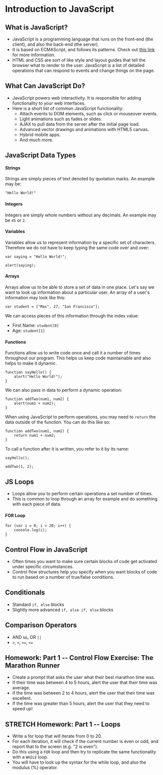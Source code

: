 # Introduction to JavaScript

## What is JavaScript?
- JavaScript is a programming language that runs on the front-end (the client), and also the back-end (the server).
- It is based on ECMAScript, and follows its patterns. Check out [this link](http://en.wikipedia.org/wiki/ECMAScript) for more information.
- HTML and CSS are sort of like style and layout guides that tell the browser what to render to the user. JavaScript is a list of detailed operations that can respond to events and change things on the page.

## What Can JavaScript Do?
- JavaScript powers web interactivity. It is responsible for adding functionality to your web interfaces.
- Here is a short list of common JavaScript functionality:
	- Attach events to DOM elements, such as click or mouseover events.
	- Light animations such as fades or slides.
	- AJAX to pull data from the server after the initial page load.
	- Advanced vector drawings and animations with HTML5 canvas.
	- Hybrid mobile apps.
	- And much more.

## JavaScript Data Types

#### Strings

Strings are simply pieces of text denoted by quotation marks. An example may be:

```
"Hello World!"
```

#### Integers

Integers are simply whole numbers without any decimals. An example may be `45` or `2`.

#### Variables

Variables allow us to represent information by a specific set of characters. Therefore we do not have to keep typing the same code over and over:

```
var saying = "Hello World!";

alert(saying);
```

#### Arrays

Arrays allow us to be able to store a set of data in one place. Let's say we want to look up information about a particular user. An array of a user's information may look like this:

```
var student = ["Max", 27, "San Francisco"];
```

We can access pieces of this information through the index value:

- First Name: `student[0]`
- Age: `student[1]`

#### Functions

Functions allow us to write code once and call it a number of times throughout our program. This helps us keep code maintainable and also helps to make it dynamic.

```
function sayHello() {
	alert("Hello World!");
}
```

We can also pass in data to perform a dynamic operation:

```
function addTwo(num1, num2) {
	alert(num1 + num2);
}
```

When using JavaScript to perform operations, you may need to `return` the data outside of the function. You can do this like so:

```
function addTwo(num1, num2) {
	return num1 + num2;
}
```

To call a function after it is written, you refer to it by its name:

```
sayHello();

addTwo(1, 2);
```

## JS Loops
- Loops allow you to perform certain operations a set number of times.
- This is common to loop through an array for example and do something with each piece of data.

#### FOR Loop

```
for (var i = 0; i < 20; i++) {
	console.log(i);
}
```

## Control Flow in JavaScript
- Often times you want to make sure certain blocks of code get activated under specific circumstances.
- Control flow structures help you specify when you want blocks of code to run based on a number of true/false conditions.

## Conditionals

- Standard `if, else` blocks
- Slightly more advanced `if, else if, else` blocks

## Comparison Operators

- AND `&&`, OR `||`
- `>`, `<`, `>=`, `<=`

## Homework: Part 1 -- Control Flow Exercise: The Marathon Runner
- Create a prompt that asks the user what their best marathon time was.
- If their time was between 4 to 5 hours, alert the user that their time was average.
- if the time was between 2 to 4 hours, alert the user that their time was excellent.
- If the time was greater than 5 hours, alert the user that they need to speed up!

## STRETCH Homework: Part 1 -- Loops
- Write a for loop that will iterate from 0 to 20.
- For each iteration, it will check if the current number is even or odd, and report that to the screen (e.g. "2 is even").
- Do this using a `FOR` loop and then try to replicate the same functionality with a `WHILE` loop.
- You will have to look up the syntax for the while loop, and also the modulus (%) operator.
